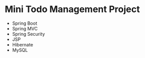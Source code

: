 #  Mini Todo Management Project 
- Spring Boot
- Spring MVC 
- Spring Security 
- JSP 
- Hibernate 
- MySQL

